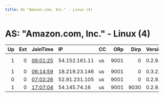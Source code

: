 ```yaml
---
title: AS "Amazon.com, Inc." - Linux (4)
---
```


# AS: "Amazon.com, Inc." - Linux (4)

|   Up |   Ext | JoinTime                                                                                            | IP            | CC   |   ORp |   Dirp | Version   | Contact                   | Nickname     |   eFamMembers |
|-----:|------:|:----------------------------------------------------------------------------------------------------|:--------------|:-----|------:|-------:|:----------|:--------------------------|:-------------|--------------:|
|    1 |     0 | [06:01:25](https://metrics.torproject.org/rs.html#details/A1ED2BC9A8EC37A9821F69F48180E71E07B4B79C) | 54.152.161.11 | us   |  9001 |      0 | 0.2.9.14  | 0xFFFFFFFF VU1EQ1RGLXtpX2 | UMDCTF       |             1 |
|    1 |     0 | [06:14:59](https://metrics.torproject.org/rs.html#details/00A8C94CADDF0EC9B8487877E665764B28E0B8C6) | 18.219.23.146 | us   |  9001 |      0 | 0.3.2.10  | biribu                    | therelay     |             1 |
|    0 |     0 | [07:02:26](https://metrics.torproject.org/rs.html#details/CD57C8E0E74A6F563E1983367FF0E0F2CFB4740F) | 52.91.231.105 | us   |  9001 |      0 | 0.2.9.14  | None                      | joesmomishot |             1 |
|    1 |     0 | [17:07:04](https://metrics.torproject.org/rs.html#details/E34DF8EEEB2C1974F6FBC203B2D8AB2E09364CD9) | 54.145.74.16  | us   |  9001 |   9030 | 0.2.9.14  | None                      | joesmomma    |             1 |
